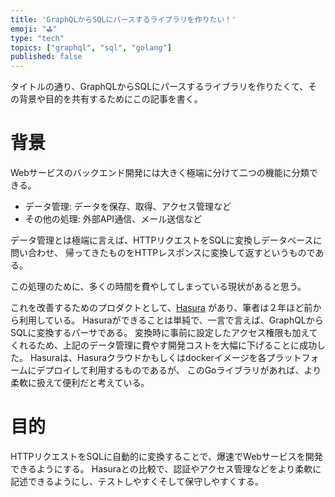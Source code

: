 ```yaml
---
title: 'GraphQLからSQLにパースするライブラリを作りたい！'
emoji: "⛳"
type: "tech"
topics: ["graphql", "sql", "golang"]
published: false
---
```


タイトルの通り、GraphQLからSQLにパースするライブラリを作りたくて、その背景や目的を共有するためにこの記事を書く。

# 背景

Webサービスのバックエンド開発には大きく極端に分けて二つの機能に分類できる。

* データ管理: データを保存、取得、アクセス管理など
* その他の処理: 外部API通信、メール送信など

データ管理とは極端に言えば、HTTPリクエストをSQLに変換しデータベースに問い合わせ、
帰ってきたものをHTTPレスポンスに変換して返すというものである。

この処理のために、多くの時間を費やしてしまっている現状があると思う。

これを改善するためのプロダクトとして、[Hasura](https://github.com/hasura/graphql-engine) があり、筆者は２年ほど前から利用している。
Hasuraができることは単純で、一言で言えば、GraphQLからSQLに変換するパーサである。
変換時に事前に設定したアクセス権限も加えてくれるため、上記のデータ管理に費やす開発コストを大幅に下げることに成功した。
Hasuraは、Hasuraクラウドかもしくはdockerイメージを各プラットフォームにデプロイして利用するものであるが、
このGoライブラリがあれば、より柔軟に扱えて便利だと考えている。


# 目的

HTTPリクエストをSQLに自動的に変換することで、爆速でWebサービスを開発できるようにする。
Hasuraとの比較で、認証やアクセス管理などをより柔軟に記述できるようにし、テストしやすくそして保守しやすくする。
